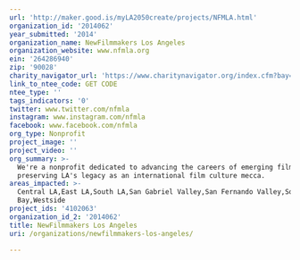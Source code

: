```yaml
---
url: 'http://maker.good.is/myLA2050create/projects/NFMLA.html'
organization_id: '2014062'
year_submitted: '2014'
organization_name: NewFilmmakers Los Angeles
organization_website: www.nfmla.org
ein: '264286940'
zip: '90028'
charity_navigator_url: 'https://www.charitynavigator.org/index.cfm?bay=search.profile&ein=264286940'
link_to_ntee_code: GET CODE
ntee_type: ''
tags_indicators: '0'
twitter: www.twitter.com/nfmla
instagram: www.instagram.com/nfmla
facebook: www.facebook.com/nfmla
org_type: Nonprofit
project_image: ''
project_video: ''
org_summary: >-
  We're a nonprofit dedicated to advancing the careers of emerging filmmakers &
  preserving LA's legacy as an international film culture mecca.
areas_impacted: >-
  Central LA,East LA,South LA,San Gabriel Valley,San Fernando Valley,South
  Bay,Westside
project_ids: '4102063'
organization_id_2: '2014062'
title: NewFilmmakers Los Angeles
uri: /organizations/newfilmmakers-los-angeles/

---
```

